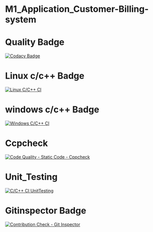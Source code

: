 # M1_Application_Customer-Billing-system

# Quality Badge
[![Codacy Badge](https://app.codacy.com/project/badge/Grade/80e745ec117d49488bace15a7616bd4d)](https://www.codacy.com/gh/sharmavel/M1_Application_Customer-Billing-system/dashboard?utm_source=github.com&amp;utm_medium=referral&amp;utm_content=sharmavel/M1_Application_Customer-Billing-system&amp;utm_campaign=Badge_Grade)

# Linux c/c++ Badge
[![Linux C/C++ CI](https://github.com/sharmavel/M1_Application_Customer-Billing-system/actions/workflows/Linux_c-ccp.yml/badge.svg)](https://github.com/sharmavel/M1_Application_Customer-Billing-system/actions/workflows/Linux_c-ccp.yml)
 
 # windows c/c++ Badge
 [![Windows C/C++ CI](https://github.com/sharmavel/M1_Application_Customer-Billing-system/actions/workflows/windows_c-ccp.yml/badge.svg)](https://github.com/sharmavel/M1_Application_Customer-Billing-system/actions/workflows/windows_c-ccp.yml)

# Ccpcheck
[![Code Quality - Static Code - Cppcheck](https://github.com/sharmavel/M1_Application_Customer-Billing-system/actions/workflows/cppcheck.yml/badge.svg)](https://github.com/sharmavel/M1_Application_Customer-Billing-system/actions/workflows/cppcheck.yml)

# Unit_Testing
[![C/C++ CI UnitTesting](https://github.com/sharmavel/M1_Application_Customer-Billing-system/actions/workflows/unit_testing.yml/badge.svg)](https://github.com/sharmavel/M1_Application_Customer-Billing-system/actions/workflows/unit_testing.yml)

# Gitinspector Badge
[![Contribution Check - Git Inspector](https://github.com/sharmavel/M1_Application_Customer-Billing-system/actions/workflows/gitinspector.yml/badge.svg)](https://github.com/sharmavel/M1_Application_Customer-Billing-system/actions/workflows/gitinspector.yml)
